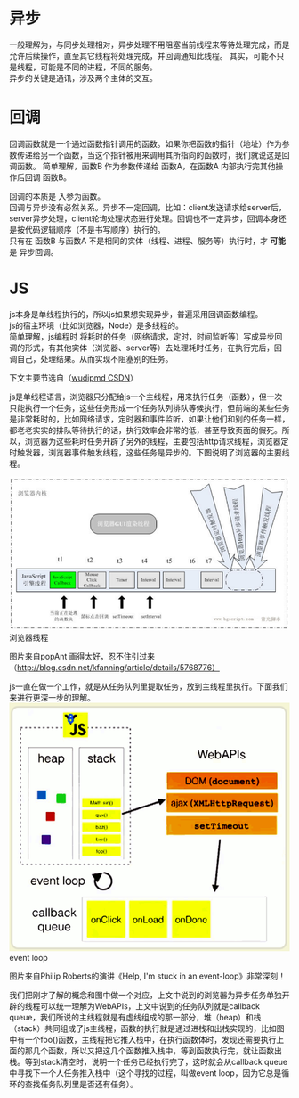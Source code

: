 # 异步
一般理解为，与同步处理相对，异步处理不用阻塞当前线程来等待处理完成，而是允许后续操作，直至其它线程将处理完成，并回调通知此线程。
其实，可能不只是线程，可能是不同的进程，不同的服务。  
异步的关键是通讯，涉及两个主体的交互。

# 回调
回调函数就是一个通过函数指针调用的函数。如果你把函数的指针（地址）作为参数传递给另一个函数，当这个指针被用来调用其所指向的函数时，我们就说这是回调函数。
简单理解，函数B 作为参数传递给 函数A，在函数A 内部执行完其他操作后回调 函数B。

回调的本质是 入参为函数。  
回调与异步没有必然关系。异步不一定回调，比如：client发送请求给server后，server异步处理，client轮询处理状态进行处理。回调也不一定异步，回调本身还是按代码逻辑顺序（不是书写顺序）执行的。  
只有在 函数B 与函数A 不是相同的实体（线程、进程、服务等）执行时，才 **可能** 是 异步回调。

# JS
js本身是单线程执行的，所以js如果想实现异步，普遍采用回调函数编程。  
js的宿主环境（比如浏览器，Node）是多线程的。  
简单理解，js编程时 将耗时的任务（网络请求，定时，时间监听等）写成异步回调的形式，有其他实体（浏览器、server等）去处理耗时任务，在执行完后，回调自己，处理结果。从而实现不阻塞别的任务。

下文主要节选自（[wudipmd CSDN](https://www.cnblogs.com/woodyblog/p/6061671.html)）

js是单线程语言，浏览器只分配给js一个主线程，用来执行任务（函数），但一次只能执行一个任务，这些任务形成一个任务队列排队等候执行，但前端的某些任务是非常耗时的，比如网络请求，定时器和事件监听，如果让他们和别的任务一样，都老老实实的排队等待执行的话，执行效率会非常的低，甚至导致页面的假死。所以，浏览器为这些耗时任务开辟了另外的线程，主要包括http请求线程，浏览器定时触发器，浏览器事件触发线程，这些任务是异步的。下图说明了浏览器的主要线程。

![](./image/js-thread.png)
浏览器线程

图片来自popAnt 画得太好，忍不住引过来 （http://blog.csdn.net/kfanning/article/details/5768776）

js一直在做一个工作，就是从任务队列里提取任务，放到主线程里执行。下面我们来进行更深一步的理解。
![](./image/event-loop.png)
event loop

图片来自Philip Roberts的演讲《Help, I'm stuck in an event-loop》非常深刻！

我们把刚才了解的概念和图中做一个对应，上文中说到的浏览器为异步任务单独开辟的线程可以统一理解为WebAPIs，上文中说到的任务队列就是callback queue，我们所说的主线程就是有虚线组成的那一部分，堆（heap）和栈（stack）共同组成了js主线程，函数的执行就是通过进栈和出栈实现的，比如图中有一个foo()函数，主线程把它推入栈中，在执行函数体时，发现还需要执行上面的那几个函数，所以又把这几个函数推入栈中，等到函数执行完，就让函数出栈。等到stack清空时，说明一个任务已经执行完了，这时就会从callback queue中寻找下一个人任务推入栈中（这个寻找的过程，叫做event loop，因为它总是循环的查找任务队列里是否还有任务）。
